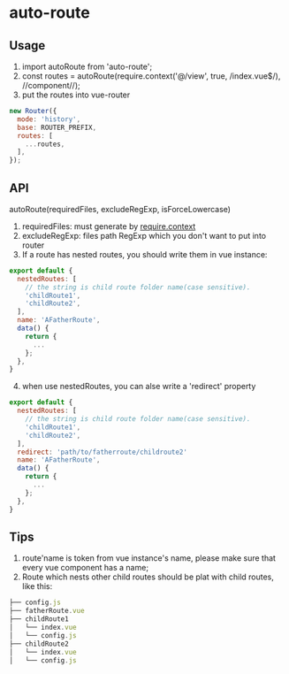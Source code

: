 # auto-route

## Usage
1. import autoRoute from 'auto-route';
2. const routes = autoRoute(require.context('@/view', true, /index\.vue$/), /\/component\//);
3. put the routes into vue-router
```js
new Router({
  mode: 'history',
  base: ROUTER_PREFIX,
  routes: [
    ...routes,
  ],
});
```

## API

autoRoute(requiredFiles, excludeRegExp, isForceLowercase)

1. requiredFiles: must generate by [require.context](https://webpack.js.org/guides/dependency-management/#require-context)
2. excludeRegExp: files path RegExp which you don't want to put into router
3. If a route has nested routes, you should write them in vue instance:
```js
export default {
  nestedRoutes: [
    // the string is child route folder name(case sensitive).
    'childRoute1',
    'childRoute2',
  ],
  name: 'AFatherRoute',
  data() {
    return {
      ...
    };
  },
}
```
4. when use nestedRoutes, you can alse write a 'redirect' property
```js
export default {
  nestedRoutes: [
    // the string is child route folder name(case sensitive).
    'childRoute1',
    'childRoute2',
  ],
  redirect: 'path/to/fatherroute/childroute2'
  name: 'AFatherRoute',
  data() {
    return {
      ...
    };
  },
}
```

## Tips
1. route'name is token from vue instance's name, please make sure that every vue component has a name;
2. Route which nests other child routes should be plat with child routes, like this:
```js
├── config.js
├── fatherRoute.vue
├── childRoute1
│   └── index.vue
│   └── config.js
├── childRoute2
│   └── index.vue
│   └── config.js
```